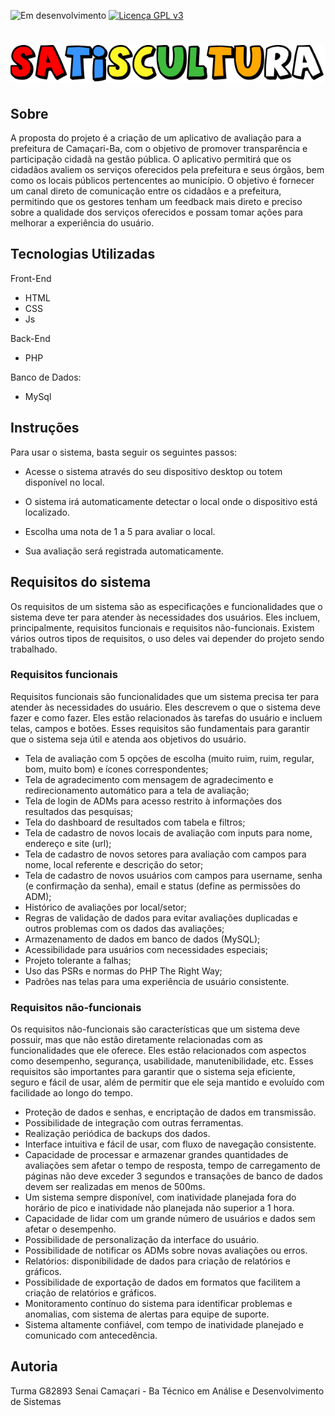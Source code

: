 ![Em desenvolvimento](https://img.shields.io/badge/Status-Em%20desenvolvimento-yellow)
[![Licença GPL v3](https://img.shields.io/badge/licen%C3%A7a-GPL%20v3-blue.svg)](https://www.gnu.org/licenses/gpl-3.0.pt-br.html)
<h1 align="center">
  <img alt="Logo" title="#SatisCultura" src="./assets/img/satiscultura.png" />
</h1>

## Sobre 

A proposta do projeto é a criação de um aplicativo de avaliação para a prefeitura de Camaçari-Ba, com o objetivo de promover transparência e participação cidadã na gestão pública. O aplicativo permitirá que os cidadãos avaliem os serviços oferecidos pela prefeitura e seus órgãos, bem como os locais públicos pertencentes ao município. O objetivo é fornecer um canal direto de comunicação entre os cidadãos e a prefeitura, permitindo que os gestores tenham um feedback mais direto e preciso sobre a qualidade dos serviços oferecidos e possam tomar ações para melhorar a experiência do usuário.

## Tecnologias Utilizadas

Front-End
- HTML
- CSS
- Js

Back-End
- PHP

Banco de Dados:
- MySql

## Instruções
Para usar o sistema, basta seguir os seguintes passos:

- Acesse o sistema através do seu dispositivo desktop ou totem disponível no local.

- O sistema irá automaticamente detectar o local onde o dispositivo está localizado.

- Escolha uma nota de 1 a 5 para avaliar o local.

- Sua avaliação será registrada automaticamente.

## Requisitos do sistema
Os requisitos de um sistema são as especificações e funcionalidades que o sistema deve ter para atender às necessidades dos usuários. Eles incluem, principalmente, requisitos funcionais e requisitos não-funcionais. Existem vários outros tipos de requisitos, o uso deles vai depender do projeto sendo trabalhado.

### Requisitos funcionais

Requisitos funcionais são funcionalidades que um sistema precisa ter para atender às necessidades do usuário. Eles descrevem o que o sistema deve fazer e como fazer. Eles estão relacionados às tarefas do usuário e incluem telas, campos e botões. Esses requisitos são fundamentais para garantir que o sistema seja útil e atenda aos objetivos do usuário.

- Tela de avaliação com 5 opções de escolha (muito ruim, ruim, regular, bom, muito bom) e ícones correspondentes;
- Tela de agradecimento com mensagem de agradecimento e redirecionamento automático para a tela de avaliação;
- Tela de login de ADMs para acesso restrito à informações dos resultados das pesquisas;
- Tela do dashboard de resultados com tabela e filtros;
- Tela de cadastro de novos locais de avaliação com inputs para nome, endereço e site (url);
- Tela de cadastro de novos setores para avaliação com campos para nome, local referente e descrição do setor;
- Tela de cadastro de novos usuários com campos para username, senha (e confirmação da senha), email e status (define as permissões do ADM);
- Histórico de avaliações por local/setor;
- Regras de validação de dados para evitar avaliações duplicadas e outros problemas com os dados das avaliações;
- Armazenamento de dados em banco de dados (MySQL);
- Acessibilidade para usuários com necessidades especiais;
- Projeto tolerante a falhas;
- Uso das PSRs e normas do PHP The Right Way;
- Padrões nas telas para uma experiência de usuário consistente.

### Requisitos não-funcionais

Os requisitos não-funcionais são características que um sistema deve possuir, mas que não estão diretamente relacionadas com as funcionalidades que ele oferece. Eles estão relacionados com aspectos como desempenho, segurança, usabilidade, manutenibilidade, etc. Esses requisitos são importantes para garantir que o sistema seja eficiente, seguro e fácil de usar, além de permitir que ele seja mantido e evoluído com facilidade ao longo do tempo.

- Proteção de dados e senhas, e encriptação de dados em transmissão.
- Possibilidade de integração com outras ferramentas.
- Realização periódica de backups dos dados.
- Interface intuitiva e fácil de usar, com fluxo de navegação consistente.
- Capacidade de processar e armazenar grandes quantidades de avaliações sem afetar o tempo de resposta, tempo de carregamento de páginas não deve exceder 3 segundos e transações de banco de dados devem ser realizadas em menos de 500ms.
- Um sistema sempre disponível, com inatividade planejada fora do horário de pico e inatividade não planejada não superior a 1 hora.
- Capacidade de lidar com um grande número de usuários e dados sem afetar o desempenho.
- Possibilidade de personalização da interface do usuário.
- Possibilidade de notificar os ADMs sobre novas avaliações ou erros.
- Relatórios: disponibilidade de dados para criação de relatórios e gráficos.
- Possibilidade de exportação de dados em formatos que facilitem a criação de relatórios e gráficos.
- Monitoramento contínuo do sistema para identificar problemas e anomalias, com sistema de alertas para equipe de suporte.
- Sistema altamente confiável, com tempo de inatividade planejado e comunicado com antecedência.


## Autoria

Turma G82893 Senai Camaçari - Ba
Técnico em Análise e Desenvolvimento de Sistemas
